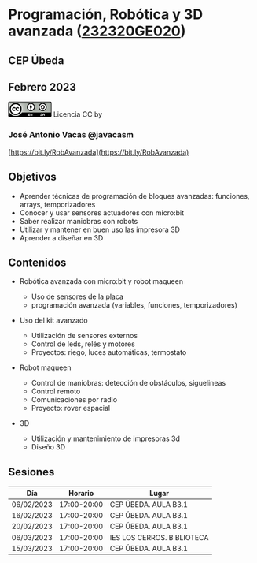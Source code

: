 # Programación, Robótica y 3D avanzada ([232320GE020](https://www.juntadeandalucia.es/educacion/secretariavirtual/consultaCEP/actividad/232320GE020/))

## CEP Úbeda

## Febrero 2023


![CCbySA](images/CCbySQ_88x31.png) Licencia CC by 

### José Antonio Vacas @javacasm

[https://bit.ly/RobAvanzada](https://bit.ly/RobAvanzada)

## Objetivos 

* Aprender técnicas de programación de bloques avanzadas: funciones, arrays, temporizadores
* Conocer y usar sensores actuadores con micro:bit
* Saber realizar maniobras con robots
* Utilizar y mantener en buen uso las impresora 3D
* Aprender a diseñar en 3D

## Contenidos

* Robótica avanzada con micro:bit y robot maqueen
    * Uso de sensores de la placa
    * programación avanzada (variables, funciones, temporizadores)

* Uso del kit avanzado
    * Utilización de sensores externos
    * Control de leds, relés y motores
    * Proyectos: riego, luces automáticas, termostato

* Robot maqueen
    * Control de maniobras: detección de obstáculos, siguelineas
    * Control remoto
    * Comunicaciones por radio
    * Proyecto: rover espacial

* 3D
    * Utilización y mantenimiento de impresoras 3d
    * Diseño 3D
    

## Sesiones

Día|Horario|Lugar
---|---|---
06/02/2023| 	17:00-20:00| 	CEP ÚBEDA. AULA B3.1
16/02/2023| 	17:00-20:00| 	CEP ÚBEDA. AULA B3.1
20/02/2023| 	17:00-20:00| 	CEP ÚBEDA. AULA B3.1
06/03/2023| 	17:00-20:00| 	IES LOS CERROS. BIBLIOTECA
15/03/2023| 	17:00-20:00| 	CEP ÚBEDA. AULA B3.1